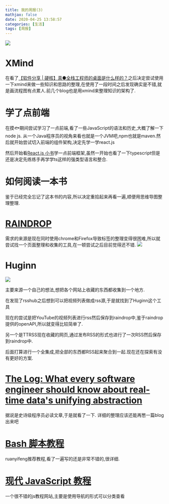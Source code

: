 ```yaml
---
title: 我的周报(3)
mathjax: false
date: 2020-04-25 13:58:57
categories: [生活]
tags: [周报]
---
```

![](https://misakatang.oss-cn-beijing.aliyuncs.com/snipaste/Snipaste_2020-04-25_14-50-09.png)

# XMind
在看了[【软件分享 | 硬核】真●全栈工程师的桌面是什么样的？](https://www.bilibili.com/video/BV1F7411u71s)之后决定尝试使用一下xmind来做一些知识和思路的整理,在使用了一段时间之后发现确实是不错,就是画流程图有点累人.前几个blog也是用xmind来整理知识的架构了.
# 学了点前端
在摸🐟期间尝试学习了一点前端,看了一些JavaScript的语法和历史,大概了解一下node js. 从一个Java程序员的视角来看也就是一个JVM吧,npm也就是maven.然后就开始尝试切入前端的组件架构,决定先学一学react.js

然后开始看[React.js 小书](http://huziketang.mangojuice.top/books/react/)学一点前端框架,虽然一开始也看了一下typescript但是还是决定先练练手再学学ts这样的强类型语言和整合.

# 如何阅读一本书
鉴于已经完全忘记了这本书的内容,所以决定重拾起来再看一遍,顺便用思维导图整理整理.

# [RAINDROP](https://app.raindrop.io/)
需求的来源是现在同时使用chrome和Firefox导致标签的整理变得很困难,所以就尝试找一个页面整理和收集的工具,在一顿尝试之后目前觉得还不错.
 ![](https://misakatang.oss-cn-beijing.aliyuncs.com/snipaste/Snipaste_2020-04-25_14-40-08.png)
# Huginn
 ![](https://misakatang.oss-cn-beijing.aliyuncs.com/snipaste/Snipaste_2020-04-25_14-42-48.png)

主要来源一个自己的想法,想把各个网站上收藏的东西都收集到一个地方.

在发现了rsshub之后想到可以把视频列表做成rss源,于是就找到了Huginn这个工具

现在的尝试是把YouTube的视频列表进行rss然后保存到raindrop中,鉴于raindrop提供的openAPI,所以就变得比较简单了.

另一个是TTRSS现在收藏的网页,通过发布RSS的形式也进行了一次RSS然后保存到raindrop中.

后面打算进行一个全集成,把全部的东西都RSS起来聚合到一起.现在还在探索有没有更好的方案.

# [The Log: What every software engineer should know about real-time data's unifying abstraction](https://engineering.linkedin.com/distributed-systems/log-what-every-software-engineer-should-know-about-real-time-datas-unifying)

据说是史诗级程序员必读文章,于是就看了一下. 详细的整理应该还能再憋一篇blog出来吧

# [Bash 脚本教程](https://wangdoc.com/bash/index.html)
ruanyifeng推荐教程,看了一遍写的还是非常不错的,很详细.

# [现代 JavaScript 教程](https://zh.javascript.info/)
一个很不错的js教程网站,主要是使用导航的形式可以分类查看
